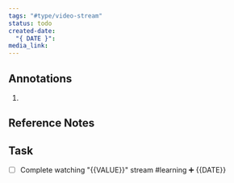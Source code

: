 ```yaml
---
tags: "#type/video-stream"
status: todo
created-date:
  "{ DATE }": 
media_link:
---
```


## Annotations

1. 

## Reference Notes

## Task

- [ ] Complete watching "{{VALUE}}" stream #learning ➕ {{DATE}}